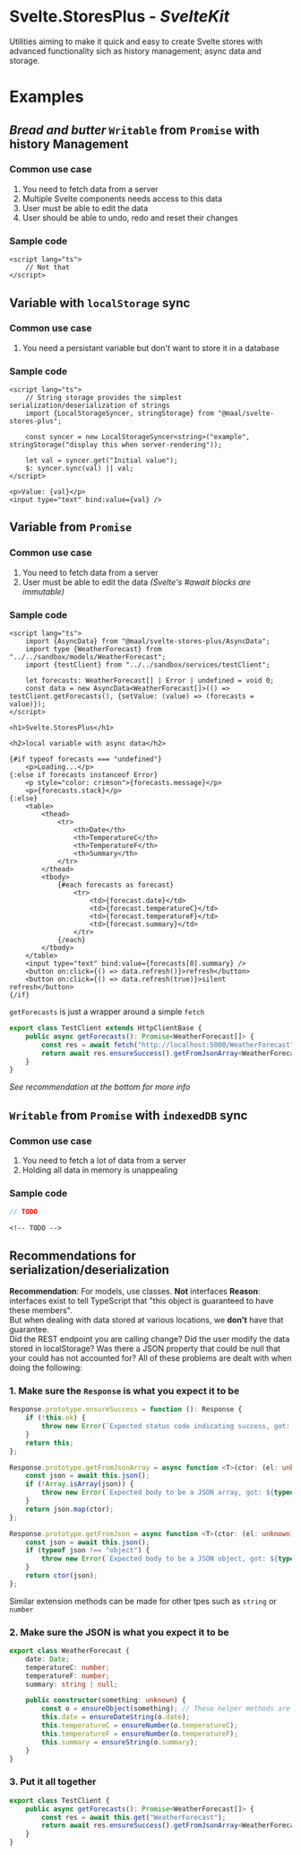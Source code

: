 # Svelte.StoresPlus - _SvelteKit_

Utilities aiming to make it quick and easy to create Svelte stores with advanced functionality sich as history management; async data and storage.

# Examples

## _Bread and butter_ `Writable` from `Promise` with history Management

### Common use case

1. You need to fetch data from a server
2. Multiple Svelte components needs access to this data
3. User must be able to edit the data
4. User should be able to undo, redo and reset their changes

### Sample code

```svelte
<script lang="ts">
	// Not that
</script>
```

## Variable with `localStorage` sync

### Common use case

1. You need a persistant variable but don't want to store it in a database

### Sample code

```svelte
<script lang="ts">
	// String storage provides the simplest serialization/deserialization of strings
	import {LocalStorageSyncer, stringStorage} from "@maal/svelte-stores-plus";

	const syncer = new LocalStorageSyncer<string>("example", stringStorage("display this when server-rendering"));

	let val = syncer.get("Initial value");
	$: syncer.sync(val) || val;
</script>

<p>Value: {val}</p>
<input type="text" bind:value={val} />
```

## Variable from `Promise`

### Common use case

1. You need to fetch data from a server
2. User must be able to edit the data _(Svelte's #await blocks are immutable)_

### Sample code

```svelte
<script lang="ts">
	import {AsyncData} from "@maal/svelte-stores-plus/AsyncData";
	import type {WeatherForecast} from "../../sandbox/models/WeatherForecast";
	import {testClient} from "../../sandbox/services/testClient";

	let forecasts: WeatherForecast[] | Error | undefined = void 0;
	const data = new AsyncData<WeatherForecast[]>(() => testClient.getForecasts(), {setValue: (value) => (forecasts = value)});
</script>

<h1>Svelte.StoresPlus</h1>

<h2>local variable with async data</h2>

{#if typeof forecasts === "undefined"}
	<p>Loading...</p>
{:else if forecasts instanceof Error}
	<p style="color: crimson">{forecasts.message}</p>
	<p>{forecasts.stack}</p>
{:else}
	<table>
		<thead>
			<tr>
				<th>Date</th>
				<th>TemperatureC</th>
				<th>TemperatureF</th>
				<th>Summary</th>
			</tr>
		</thead>
		<tbody>
			{#each forecasts as forecast}
				<tr>
					<td>{forecast.date}</td>
					<td>{forecast.temperatureC}</td>
					<td>{forecast.temperatureF}</td>
					<td>{forecast.summary}</td>
				</tr>
			{/each}
		</tbody>
	</table>
	<input type="text" bind:value={forecasts[0].summary} />
	<button on:click={() => data.refresh()}>refresh</button>
	<button on:click={() => data.refresh(true)}>silent refresh</button>
{/if}
```

`getForecasts` is just a wrapper around a simple `fetch`

```ts
export class TestClient extends HttpClientBase {
	public async getForecasts(): Promise<WeatherForecast[]> {
		const res = await fetch("http://localhost:5000/WeatherForecast");
		return await res.ensureSuccess().getFromJsonArray<WeatherForecast>((el) => new WeatherForecast(el));
	}
}
```

_See recommendation at the bottom for more info_

## `Writable` from `Promise` with `indexedDB` sync

### Common use case

1. You need to fetch a lot of data from a server
2. Holding all data in memory is unappealing

### Sample code

```ts
// TODO
```

```svelte
<!-- TODO -->
```

## Recommendations for serialization/deserialization

**Recommendation**: For models, use classes. **Not** interfaces
**Reason**: interfaces exist to tell TypeScript that "this object is guaranteed to have these members".  
But when dealing with data stored at various locations, we **don't** have that guarantee.  
Did the REST endpoint you are calling change? Did the user modify the data stored in localStorage? Was there a JSON property that could be null that your could has not accounted for?
All of these problems are dealt with when doing the following:

### 1. Make sure the `Response` is what you expect it to be

```ts
Response.prototype.ensureSuccess = function (): Response {
	if (!this.ok) {
		throw new Error(`Expected status code indicating success, got: ${this.status} ${this.statusText}`);
	}
	return this;
};

Response.prototype.getFromJsonArray = async function <T>(ctor: (el: unknown) => T): Promise<T[]> {
	const json = await this.json();
	if (!Array.isArray(json)) {
		throw new Error(`Expected body to be a JSON array, got: ${typeof json}`);
	}
	return json.map(ctor);
};

Response.prototype.getFromJson = async function <T>(ctor: (el: unknown) => T): Promise<T> {
	const json = await this.json();
	if (typeof json !== "object") {
		throw new Error(`Expected body to be a JSON object, got: ${typeof json}`);
	}
	return ctor(json);
};
```

Similar extension methods can be made for other tpes such as `string` or `number`

### 2. Make sure the JSON is what you expect it to be

```ts
export class WeatherForecast {
	date: Date;
	temperatureC: number;
	temperatureF: number;
	summary: string | null;

	public constructor(something: unknown) {
		const o = ensureObject(something); // These helper methods are exported from @maal/svelte-stores-plus
		this.date = ensureDateString(o.date);
		this.temperatureC = ensureNumber(o.temperatureC);
		this.temperatureF = ensureNumber(o.temperatureF);
		this.summary = ensureString(o.summary);
	}
}
```

### 3. Put it all together

```ts
export class TestClient {
	public async getForecasts(): Promise<WeatherForecast[]> {
		const res = await this.get("WeatherForecast");
		return await res.ensureSuccess().getFromJsonArray<WeatherForecast>((el) => new WeatherForecast(el));
	}
}
```
